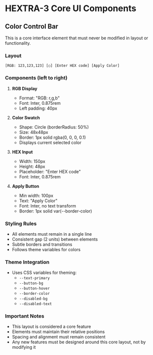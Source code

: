 # HEXTRA-3 Core UI Components

## Color Control Bar
This is a core interface element that must never be modified in layout or functionality.

### Layout
```
[RGB: 123,123,123] [○] [Enter HEX code] [Apply Color]
```

### Components (left to right)
1. **RGB Display**
   - Format: "RGB: r,g,b"
   - Font: Inter, 0.875rem
   - Left padding: 40px

2. **Color Swatch**
   - Shape: Circle (borderRadius: 50%)
   - Size: 48x48px
   - Border: 1px solid rgba(0, 0, 0, 0.1)
   - Displays current selected color

3. **HEX Input**
   - Width: 150px
   - Height: 48px
   - Placeholder: "Enter HEX code"
   - Font: Inter, 0.875rem

4. **Apply Button**
   - Min width: 100px
   - Text: "Apply Color"
   - Font: Inter, no text transform
   - Border: 1px solid var(--border-color)

### Styling Rules
- All elements must remain in a single line
- Consistent gap (2 units) between elements
- Subtle borders and transitions
- Follows theme variables for colors

### Theme Integration
- Uses CSS variables for theming:
  - `--text-primary`
  - `--button-bg`
  - `--button-hover`
  - `--border-color`
  - `--disabled-bg`
  - `--disabled-text`

### Important Notes
- This layout is considered a core feature
- Elements must maintain their relative positions
- Spacing and alignment must remain consistent
- Any new features must be designed around this core layout, not by modifying it
